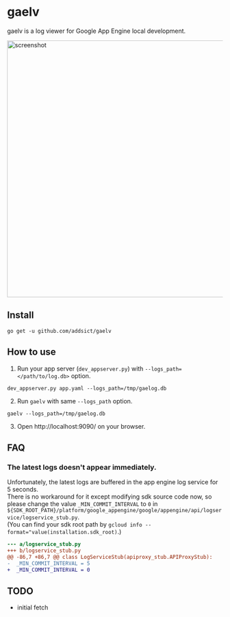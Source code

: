 # gaelv
gaelv is a log viewer for Google App Engine local development.

<img alt="screenshot" src="https://raw.github.com/addsict/gaelv/master/img/screenshot.png" width="600">

## Install
```
go get -u github.com/addsict/gaelv
```

## How to use

1. Run your app server (`dev_appserver.py`) with `--logs_path=</path/to/log.db>` option.
```
dev_appserver.py app.yaml --logs_path=/tmp/gaelog.db
```

2. Run `gaelv` with same `--logs_path` option.
```
gaelv --logs_path=/tmp/gaelog.db
```

3. Open http://localhost:9090/ on your browser.

## FAQ

### The latest logs doesn't appear immediately.

Unfortunately, the latest logs are buffered in the app engine log service for 5 seconds.  
There is no workaround for it except modifying sdk source code now, so please change the value `_MIN_COMMIT_INTERVAL` to `0` in `${SDK_ROOT_PATH}/platform/google_appengine/google/appengine/api/logservice/logservice_stub.py`.  
(You can find your sdk root path by `gcloud info --format="value(installation.sdk_root)`.)

```diff
--- a/logservice_stub.py
+++ b/logservice_stub.py
@@ -86,7 +86,7 @@ class LogServiceStub(apiproxy_stub.APIProxyStub):
-  _MIN_COMMIT_INTERVAL = 5
+  _MIN_COMMIT_INTERVAL = 0
```

## TODO

* initial fetch
